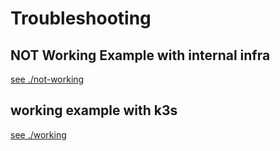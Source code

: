 # Troubleshooting

## NOT Working Example with internal infra

[see ./not-working](./not-working)

## working example with k3s

[see ./working](./working)

